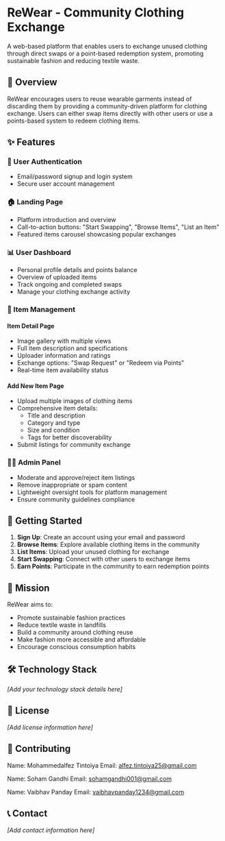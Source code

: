 # ReWear - Community Clothing Exchange

A web-based platform that enables users to exchange unused clothing through direct swaps or a point-based redemption system, promoting sustainable fashion and reducing textile waste.

## 🌱 Overview

ReWear encourages users to reuse wearable garments instead of discarding them by providing a community-driven platform for clothing exchange. Users can either swap items directly with other users or use a points-based system to redeem clothing items.

## ✨ Features

### 🔐 User Authentication
- Email/password signup and login system
- Secure user account management

### 🏠 Landing Page
- Platform introduction and overview
- Call-to-action buttons: "Start Swapping", "Browse Items", "List an Item"
- Featured items carousel showcasing popular exchanges

### 📊 User Dashboard
- Personal profile details and points balance
- Overview of uploaded items
- Track ongoing and completed swaps
- Manage your clothing exchange activity

### 👕 Item Management

#### Item Detail Page
- Image gallery with multiple views
- Full item description and specifications
- Uploader information and ratings
- Exchange options: "Swap Request" or "Redeem via Points"
- Real-time item availability status

#### Add New Item Page
- Upload multiple images of clothing items
- Comprehensive item details:
  - Title and description
  - Category and type
  - Size and condition
  - Tags for better discoverability
- Submit listings for community exchange

### 👨‍💼 Admin Panel
- Moderate and approve/reject item listings
- Remove inappropriate or spam content
- Lightweight oversight tools for platform management
- Ensure community guidelines compliance

## 🚀 Getting Started

1. **Sign Up**: Create an account using your email and password
2. **Browse Items**: Explore available clothing items in the community
3. **List Items**: Upload your unused clothing for exchange
4. **Start Swapping**: Connect with other users to exchange items
5. **Earn Points**: Participate in the community to earn redemption points

## 🎯 Mission

ReWear aims to:
- Promote sustainable fashion practices
- Reduce textile waste in landfills
- Build a community around clothing reuse
- Make fashion more accessible and affordable
- Encourage conscious consumption habits

## 🛠️ Technology Stack

*[Add your technology stack details here]*

## 📝 License

*[Add license information here]*

## 🤝 Contributing

Name: Mohammedalfez Tintoiya
Email: alfez.tintoiya25@gmail.com

Name: Soham Gandhi
Email: sohamgandhi001@gmail.com

Name: Vaibhav Panday
Email: vaibhavpanday1234@gmail.com

## 📞 Contact

*[Add contact information here]*